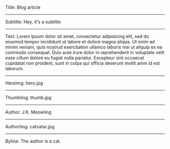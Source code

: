 Title: Blog article

----

Subtitle: Hey, it's a subtitle

----

Text: Lorem ipsum dolor sit amet, consectetur adipisicing elit, sed do eiusmod tempor incididunt ut labore et dolore magna aliqua. Ut enim ad minim veniam, quis nostrud exercitation ullamco laboris nisi ut aliquip ex ea commodo consequat. Duis aute irure dolor in reprehenderit in voluptate velit esse cillum dolore eu fugiat nulla pariatur. Excepteur sint occaecat cupidatat non proident, sunt in culpa qui officia deserunt mollit anim id est laborum.

----

HeroImg: hero.jpg

----

ThumbImg: thumb.jpg

----

Author: J.K. Meowling

----

AuthorImg: catvatar.jpg

----

Byline: The author is a cat.
